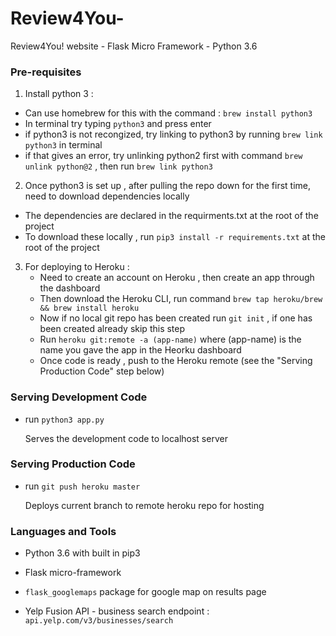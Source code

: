 #  Review4You-

Review4You! website - Flask Micro Framework - Python  3.6



###  Pre-requisites

1. Install python 3 :
  - Can use homebrew for this with the command : `brew install python3`
  - In terminal try typing `python3` and press enter 
  - if python3 is not recongized, try linking to python3 by running `brew link python3` in terminal
  - if that gives an error, try unlinking python2 first with command `brew unlink python@2` , then run `brew link python3` 


2. Once python3 is set up , after pulling the repo down for the first time, need to download dependencies locally
  - The dependencies are declared in the requirments.txt at the root of the project
  - To download these locally , run `pip3 install -r requirements.txt` at the root of the project


3. For deploying to Heroku :
    - Need to create an account on Heroku , then create an app through the dashboard
    - Then download the Heroku CLI, run command `brew tap heroku/brew && brew install heroku`
    - Now if no local git repo has been created run `git init` , if one has been created already skip this step
    - Run `heroku git:remote -a (app-name)` where (app-name) is the name you gave the app in the Heorku dashboard
    - Once code is ready , push to the Heroku remote (see the "Serving Production Code" step below)



###  Serving Development Code

  - run `python3 app.py`

    Serves the development code to localhost server



###  Serving Production Code

  - run `git push heroku master`

    Deploys current branch to remote heroku repo for hosting 



###  Languages and Tools

  - Python 3.6 with built in pip3 

  - Flask micro-framework

  - `flask_googlemaps` package for google map on results page

  - Yelp Fusion API - business search endpoint : `api.yelp.com/v3/businesses/search`
